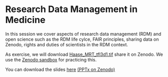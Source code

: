 # Research Data Management in Medicine

In this session we cover aspects of research data management (RDM) and open science such as the RDM life cylce, FAIR principles, sharing data on Zenodo, rights and duties of scientists in the RDM context.


As exercise, we will download [Haase_MRT_tfl3d1.tif](Haase_MRT_tfl3d1.tif) share it on Zenodo. We use the [Zenodo sandbox](https://sandbox.zenodo.org/) for practicing this.
 
You can download the slides [here](RDM.pdf) [(PPTx on Zenodo)](https://doi.org/10.5281/zenodo.17174206)
